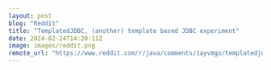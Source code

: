 ```yaml
---
layout: post
blog: "Reddit"
title: "TemplatedJDBC, (another) template based JDBC experiment"
date: 2024-02-24T14:20:11Z
image: images/reddit.png
remote_url: "https://www.reddit.com/r/java/comments/1ayvmgo/templatedjdbc_another_template_based_jdbc/"
---
```

